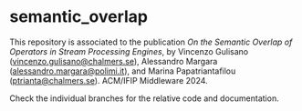 # semantic_overlap

This repository is associated to the publication *On the Semantic Overlap of Operators
in Stream Processing Engines*, by Vincenzo Gulisano (vincenzo.gulisano@chalmers.se), Alessandro Margara (alessandro.margara@polimi.it), and Marina Papatriantafilou (ptrianta@chalmers.se). ACM/IFIP Middleware 2024. 

Check the individual branches for the relative code and documentation.